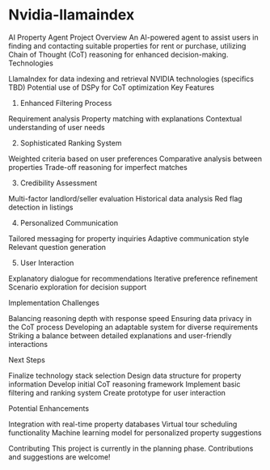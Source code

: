 # Nvidia-llamaindex

AI Property Agent
Project Overview
An AI-powered agent to assist users in finding and contacting suitable properties for rent or purchase, utilizing Chain of Thought (CoT) reasoning for enhanced decision-making.
Technologies

LlamaIndex for data indexing and retrieval
NVIDIA technologies (specifics TBD)
Potential use of DSPy for CoT optimization
Key Features
1. Enhanced Filtering Process

Requirement analysis
Property matching with explanations
Contextual understanding of user needs

2. Sophisticated Ranking System

Weighted criteria based on user preferences
Comparative analysis between properties
Trade-off reasoning for imperfect matches

3. Credibility Assessment

Multi-factor landlord/seller evaluation
Historical data analysis
Red flag detection in listings

4. Personalized Communication

Tailored messaging for property inquiries
Adaptive communication style
Relevant question generation

5. User Interaction

Explanatory dialogue for recommendations
Iterative preference refinement
Scenario exploration for decision support

Implementation Challenges

Balancing reasoning depth with response speed
Ensuring data privacy in the CoT process
Developing an adaptable system for diverse requirements
Striking a balance between detailed explanations and user-friendly interactions

Next Steps

 Finalize technology stack selection
 Design data structure for property information
 Develop initial CoT reasoning framework
 Implement basic filtering and ranking system
 Create prototype for user interaction

Potential Enhancements

Integration with real-time property databases
Virtual tour scheduling functionality
Machine learning model for personalized property suggestions

Contributing
This project is currently in the planning phase. Contributions and suggestions are welcome!